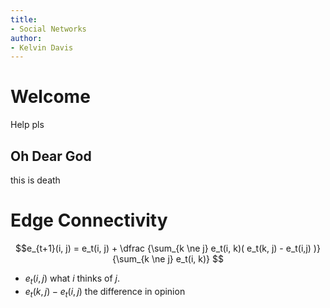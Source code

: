 ```yaml
---
title:
- Social Networks
author:
- Kelvin Davis
---
```


# Welcome

Help pls

## Oh Dear God

this is death

# Edge Connectivity

$$e_{t+1}(i, j) = e_t(i, j) + \dfrac
{\sum_{k \ne j} e_t(i, k)( e_t(k, j) - e_t(i,j) )}
{\sum_{k \ne j} e_t(i, k)}
$$

- $e_t(i, j)$ what $i$ thinks of $j$.
- $e_t(k, j) - e_t(i,j)$ the difference in opinion
